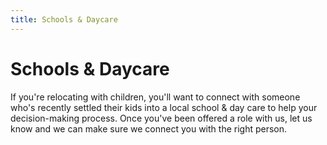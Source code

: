 ```yaml
---
title: Schools & Daycare
---
```


# Schools & Daycare

If you're relocating with children, you'll want to connect with someone who's recently settled their kids into a local school & day care to help your decision-making process. Once you've been offered a role with us, let us know and we can make sure we connect you with the right person.
